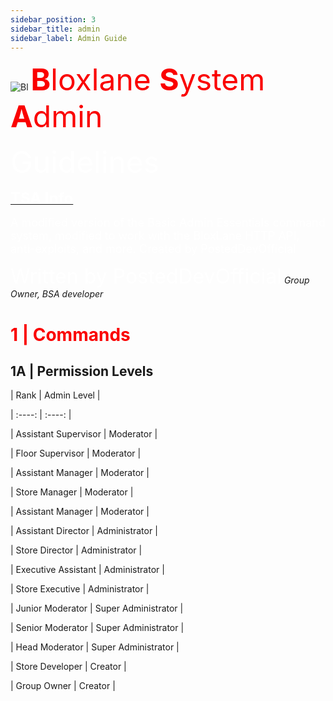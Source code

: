 ```yaml
---
sidebar_position: 3
sidebar_title: admin
sidebar_label: Admin Guide
---
```



![Bl](https://bloxlane.devs-stuff.me/assets/img/bag.png)  <font  color='#fa0000' size='20'> **B**loxlane **S**ystem **A**dmin</font>

<font  color='#ffffff' size='20'> Guidelines</font>


<u><font  color='#ffffff' size='5'>**TSA Info**</font></u>

<font  color='#ffffff' size='4'>A modified version of the Basic Admin Essentials command system, modified to work with the BloxLane HTTP API, anti-exploits, and more. Created by PostedDevOfficial</font>



<font  color='#ffffff' size='6'> Written by PostedDevOfficial</font>
*Group Owner, BSA developer*

# <font color='#fa0000'>1 | Commands</font>
## 1A | Permission Levels



| Rank |  Admin Level |

| :----: | :----: |

| Assistant Supervisor | Moderator |

| Floor Supervisor | Moderator  |

| Assistant Manager | Moderator  |

| Store Manager | Moderator  |

| Assistant Manager | Moderator  |

| Assistant Director | Administrator |

| Store Director | Administrator |

| Executive Assistant | Administrator |

| Store Executive | Administrator |

| Junior Moderator | Super Administrator |

| Senior Moderator | Super Administrator |

| Head Moderator | Super Administrator |

| Store Developer | Creator |

| Group Owner | Creator |
